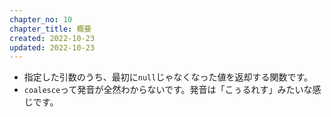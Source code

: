 ```yaml
---
chapter_no: 10
chapter_title: 概要
created: 2022-10-23
updated: 2022-10-23
---
```

- 指定した引数のうち、最初に`null`じゃなくなった値を返却する関数です。
- `coalesce`って発音が全然わからないです。発音は「こぅるれす」みたいな感じです。
